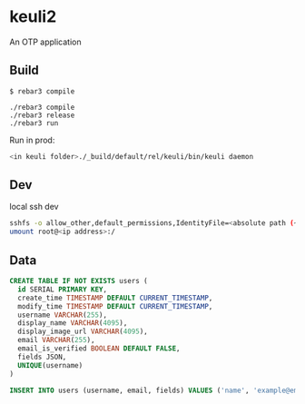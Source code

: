 keuli2
=====

An OTP application

Build
-----

    $ rebar3 compile

    ./rebar3 compile
    ./rebar3 release
    ./rebar3 run

Run in prod:
```sh
<in keuli folder>./_build/default/rel/keuli/bin/keuli daemon
```

Dev
---
local ssh dev
```sh
sshfs -o allow_other,default_permissions,IdentityFile=<absolute path (~ expands to remote fs)>/.ssh/id_rsa root@<ip address>:/ ~/dev/mnt/droplet
umount root@<ip address>:/
```

Data
----
```sql
CREATE TABLE IF NOT EXISTS users (
  id SERIAL PRIMARY KEY,
  create_time TIMESTAMP DEFAULT CURRENT_TIMESTAMP,
  modify_time TIMESTAMP DEFAULT CURRENT_TIMESTAMP,
  username VARCHAR(255),
  display_name VARCHAR(4095),
  display_image_url VARCHAR(4095),
  email VARCHAR(255),
  email_is_verified BOOLEAN DEFAULT FALSE,
  fields JSON,
  UNIQUE(username)
)

INSERT INTO users (username, email, fields) VALUES ('name', 'example@email.com', '{"links":[{"url":"https://instagram.com/name","name":"ig"},{"url":"https://twitch.tv/name","name":"twitch"}]}')
```